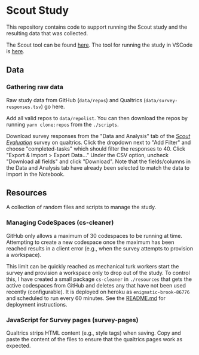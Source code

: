 # Scout Study 

This repository contains code to support running the Scout study and the resulting data that was collected.

The Scout tool can be found [here](https://github.com/nickbradley/scout).
The tool for running the study in VSCode is [here](https://github.com/nickbradley/toast).

## Data

### Gathering raw data

Raw study data from GitHub (`data/repos`) and Qualtrics (`data/survey-responses.tsv`) go here.

Add all valid repos to `data/repolist`.
You can then download the repos by running `yarn clone:repos` from the `./scripts`.

Download survey responses from the "Data and Analysis" tab of the [_Scout Evaluation_](https://ubc.yul1.qualtrics.com/responses/#/surveys/SV_29vvq6zg3DIivmS) survey on qualtrics. Click the dropdown next to "Add Filter" and choose "completed-tasks" which should filter the responses to 40. Click "Export & Import > Export Data..." Under the CSV option, uncheck "Download all fields" and click "Download". Note that the fields/columns in the Data and Analysis tab have already been selected to match the data to import in the Notebook. 

## Resources

A collection of random files and scripts to manage the study.

### Managing CodeSpaces (cs-cleaner)

GitHub only allows a maximum of 30 codespaces to be running at time.
Attempting to create a new codespace once the maximum has been reached results in a client error (e.g., when the survey attempts to provision a workspace).

This limit can be quickly reached as mechanical turk workers start the survey and provision a workspace only to drop out of the study.
To control this, I have created a small package `cs-cleaner` in `./resources` that gets the active codespaces from GitHub and deletes any that have not been used recently (configurable).
It is deployed on heroku as `enigmatic-brook-86776` and scheduled to run every 60 minutes.
See the [README.md](./resources/cs-cleaner/README.md) for deployment instructions.

### JavaScript for Survey pages (survey-pages)

Qualtrics strips HTML content (e.g., style tags) when saving.
Copy and paste the content of the files to ensure that the qualtrics pages work as expected.
